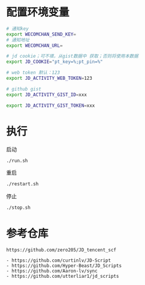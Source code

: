 # 配置环境变量

```bash
# 通知key
export WECOMCHAN_SEND_KEY=
# 通知地址
export WECOMCHAN_URL=

# jd cookie；可不填，从gist数据中 获取；否则将使用本数据
export JD_COOKIE="pt_key=%;pt_pin=%"

# web token 默认：123
export JD_ACTIVITY_WEB_TOKEN=123

# github gist
export JD_ACTIVITY_GIST_ID=xxx

export JD_ACTIVITY_GIST_TOKEN=xxx
```

# 执行

启动

```bash
./run.sh
```

重启
```bash
./restart.sh
```

停止
```bash
./stop.sh
```

# 参考仓库

```
https://github.com/zero205/JD_tencent_scf

- https://github.com/curtinlv/JD-Script
- https://github.com/Hyper-Beast/JD_Scripts
- https://github.com/Aaron-lv/sync
- https://github.com/utterliar1/jd_scripts
```